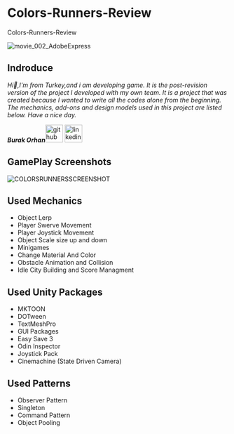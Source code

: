 # Colors-Runners-Review
Colors-Runners-Review


![movie_002_AdobeExpress](https://user-images.githubusercontent.com/60696929/188221693-eacdc428-5f94-4487-b759-0533ce026972.gif)


## Indroduce
*Hi:punch:,I'm from Turkey,and i am developing game.*
*It is the post-revision version of the project I developed with my own team. It is a project that was created because I wanted to write all the codes alone from the beginning. The mechanics, add-ons and design models used in this project are listed below. Have a nice day.*

***Burak Orhan***[<img src='https://user-images.githubusercontent.com/60696929/204914100-148e216f-69b7-487d-a502-f902f6239fe6.png' alt='github' height='40' color='#6e5494'>](https://github.com/Burak-san)  [<img src='https://user-images.githubusercontent.com/60696929/204914127-d5c92c3a-398e-4159-a06f-4e71a342706b.png' alt='linkedin' height='40'>](https://www.linkedin.com/in/burak-orhan-aohg2022//)
## GamePlay Screenshots

![COLORSRUNNERSSCREENSHOT](https://user-images.githubusercontent.com/60696929/188223135-b307be7e-b692-4865-a429-6c49364831f6.png)


## Used Mechanics 
- Object Lerp
- Player Swerve Movement
- Player Joystick Movement
- Object Scale size up and down
- Minigames
- Change Material And Color
- Obstacle Animation and Collision
- Idle City Building and Score Managment

## Used Unity Packages
- MKTOON
- DOTween
- TextMeshPro
- GUI Packages
- Easy Save 3
- Odin Inspector
- Joystick Pack
- Cinemachine (State Driven Camera)

## Used Patterns
- Observer Pattern
- Singleton
- Command Pattern
- Object Pooling
